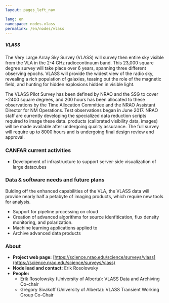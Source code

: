 ```yaml
---
layout: pages_left_nav

lang: en
namespace: nodes.vlass
permalink: /en/nodes/vlass
---
```


<!-- Content start -->


<h5> VLASS  </h5>
 
The Very Large Array Sky Survey (VLASS) will survey then entire sky visible from the VLA in the 2-4 GHz radiocontinuum band.  This 23,000 square degree survey will take place over 6 years, spanning three different observing epochs.  VLASS will provide the widest view of the radio sky, revealing a rich population of galaxies, teasing out the role of the magnetic field, and hunting for hidden explosions hidden in visible light.

The VLASS Pilot Survey has been defined by NRAO and the SSG to cover ~2400 square degrees, and 200 hours has been allocated to these observations by the Time Allocation Committee and the NRAO Assistant Director for NM Operations.   Test observations began in June 2017.  NRAO staff are currently developing the specialized data reduction scripts required to image these data. products (calibrated visibility data, images) will be made available after undergoing quality assurance.  The full survey will require up to 8000 hours and is undergoing final design review and approval.

### CANFAR current activities

* Development of infrastructure to support server-side visualization of large datacubes

### Data & software needs and future plans

Bulding off the enhanced capabilities of the VLA, the VLASS data will provide nearly half a petabyte of imaging products, which require new tools for analysis.

* Support for pipeline processing on cloud
* Creation of advanced algorithms for source idenfitication, flux density monitoring, and polarization.
* Machine learning applications applied to 
* Archive advanced data products

### About

* **Project web page:** [https://science.nrao.edu/science/surveys/vlass](https://science.nrao.edu/science/surveys/vlass)
* **Node lead and contact:** Erik Rosolowsky
* **People:**
  * Erik Rosolowsky (University of Alberta): VLASS Data and Archiving Co-chair
  * Gregory Sivakoff (University of Alberta): VLASS Transient Working Group Co-Chair


<!-- Content end -->
